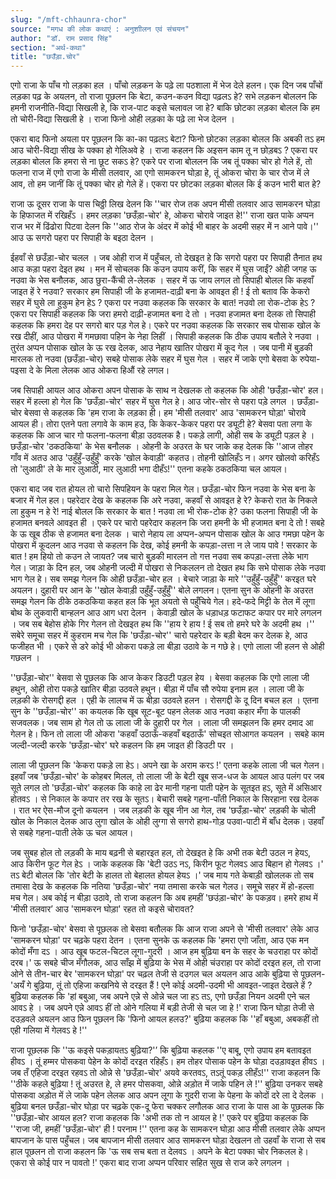 ```yaml
---
slug: "/mft-chhaunra-chor"
source: "मगध की लोक कथाएं : अनुशाीलन एवं संचयन"
author: "डॉ. राम प्रसाद सिंह"
section: "अर्थ-कथा"
title: "छउँड़ा.चोर"
---
```

एगो राजा के पाँच गो लड़का हल । पाँचो लड़कन के पढ़े ला पठशाला में भेज देले हलन। एक दिन जब पाँचों लड़का पढ़ के अयलन, तो राजा पूछलन कि बेटा, कउन-कउन विद्या पढ़लऽ हे? सभे लड़कन बोललन कि हमनी राजनीति-विद्या सिखली हे, कि राज-पाट कइसे चलावल जा हे? बाकि छोटका लड़का बोलल कि हम तो चोरी-विद्या सिखली हे । राजा फिनो ओही लड़का के पढ़े ला भेज देलन । 

एकरा बाद फिनो अयला पर पूछलन कि का-का पढ़लऽ बेटा? फिनो छोटका लड़का बोलल कि अबकी तऽ हम आउ चोरी-विद्या सीख के पक्का हो गेलिअवे हे । राजा कहलन कि अइसन काम तू न छोड़बऽ ? एकरा पर लड़का बोलल कि हमरा से ना छूट सकऽ हे? एकरे पर राजा बोललन कि जब तूं पक्का चोर हो गेले हें, तो फलना राज में एगो राजा के मीसी तलवार, आ एगो सामकरन घोड़ा हे, तूं ओकरा चोरा के चार रोज में ले आव, तो हम जानीं कि तूं पक्का चोर हो गेले हें। एकरा पर छोटका लड़का बोलल कि ई कउन भारी बात हे?  

राजा ऊ दूसर राजा के पास चिठ्ठी लिख देलन कि ''चार रोज तक अपन मीसी तलवार आउ सामकरन घोड़ा के हिफाजत में रखिहँऽ । हमर लड़का 'छउँड़ा-चोर' हे, ओकरा चोरावे जाइत हे!'' राजा खत पाके अप्पन राज भर में ढिंढोरा पिटवा देलन कि ''आठ रोज के अंदर में कोई भी बाहर के अदमी सहर में न आने पावे।'' आउ ऊ सगरो पहरा पर सिपाही के बइठा देलन । 

ईहवाँ से छउँड़ा-चोर चलल । जब ओही राज में पहुँचल, तो देखइत हे कि सगरो पहरा पर सिपाही तैनात हथ आउ कड़ा पहरा देइत हथ । मन में सोचलक कि कउन उपाय करीं,  कि सहर में घुस जाईं? ओही जगह ऊ नउवा के भेस बनौलक, आउ छुरा-कैंची ले-लेलक । सहर में ऊ जाय लगल तो सिपाही बोलल कि कहवाँ जाइत हें रे नउवा?   सरकार हम सिपाही जी के हजामत-दाढ़ी बना के आवइत ही ! ई तो बताव कि केकरो सहर में घुसे ला हुकुम हेन हेऽ ? एकरा पर नउवा कहलक कि सरकार के बात! नउवो ला रोक-टोक हेऽ ? एकरा पर सिपाही कहलक कि जरा हमरो दाढ़ी-हजामत बना दे तो । नउवा हजामत बना देलक तो सिपाही कहलक कि हमरा देह पर सगरो बार पड़ गेल हे। एकरे पर नउवा कहलक कि सरकार सब पोसाक खोल के रख दीहीं, आउ पोखरा में गमछावा पहिन के नेहा लिहीं । सिपाही कहलक कि ठीक उपाय बतौले रे नउवा । तुरंत अप्पन पोसाक खोल के ऊ रख देलक, आउ नेहाय खातिर पोखरा में कूद गेल । जब पानी में बुड़की मारलक तो नउवा (छउँड़ा-चोर) सबहे पोसाक लेके सहर में घुस गेल । सहर में जाके एगो बेसवा के रुपेया-पइसा दे के मिला लेलक आउ ओकरा हिऔं रहे लगल। 

जब सिपाही आयल आउ ओकरा अपन पोसाक के साथ न देखलक तो कहलक कि ओही 'छउँड़ा-चोर' हल। सहर में हल्ला हो गेल कि 'छउँड़ा-चोर' सहर में घुस गेल हे। आउ जोर-सोर से पहरा पड़े लगल । छउँड़ा-चोर बेसवा से कहलक कि 'हम राजा के लड़का ही। हम 'मीसी तलवार' आउ 'सामकरन घोड़ा' चोरावे आयल ही। तोरा एतने पता लगावे के काम हउ, कि केकर-केकर पहरा पर ड्यूटी हे? बेसवा पता लगा के कहलक कि आज चार गो फलना-फलना बीड़ा उठवलक है। पकड़े लागी, ओही सब के ड्यूटी पड़ल हे । छउँड़ा-चोर 'ठकठकिया' के भेस बनौलक । ओहनी के अउरत के घर जाके कह देलक कि ''आज तोहर गाँव में अतउ आउ 'उहुँहुँ-उहुँहुँ' करके 'खोल केवाड़ी' कहतउ। तोहनी खोलिहँऽ न। अगर खोलवो करिहँऽ तो 'लुआठी' ले के मार लुआठी, मार लुआठी भगा दीहँऽ!'' एतना कहके ठकठकिया चल आयल। 

एकरा बाद जब रात होयल तो चारो सिपहियन के पहरा मिल गेल। छउँड़ा-चोर फिन नउवा के भेस बना के बजार में गेल हल। पहरेदार देख के कहलक कि अरे नउवा, कहवाँ से आवइत हे रे? केकरो रात के निकले ला हुकुम न हे रे! नाई बोलल कि सरकार के बात ! नउवा ला भी रोक-टोक हे? उका फलना सिपाही जी के हजामत बनवले आवइत ही । एकरे पर चारो पहरेदार कहलन कि जरा हमनी के भी हजामत बना दे तो ! सबहे के ऊ खूब ठीक से हजामत बना देलक । चारो नेहाय ला अप्पन-अप्पन पोसाक खोल के आउ गमछा पहेन के पोखरा में कूदलन आउ नउवा से कहलन कि देख, कोई हमनी के कपड़ा-लत्ता न ले जाय पावे ! सरकार के बात ! हम हियो तो कउन ले जायत? जब चारो बुड़की मारलन तो गत्त नउवा सब कपड़ा-लत्ता लेके भाग गेल। जाड़ा के दिन हल, जब ओहनी जल्दी में पोखरा से निकललन तो देखत हथ कि सभे पोसाक लेके नउवा भाग गेल हे। सब समझ गेलन कि ओही छउँड़ा-चोर हल । बेचारे जाड़ा के मारे ''उहुँहुँ-उहुँहुँ'' करइत घरे अयलन। दुहारी पर आन के ''खोल केवाड़ी उहुँहुँ-उहुँहुँ'' बोले लगलन। एतना सुन के ओहनी के अउरत समझ गेलन कि ठीके ठकठकिया कहत हल कि भूत अयतो से पहुँचिये गेल। हदे-फदे मिट्टी के तेल में लूगा बोथ के लुकवारी बान्हलन आउ आग धरा देलन । केवाड़ी खोल के धड़ाधड़ फटाफट कपार पर मारे लगलन । जब सब बेहोस होके गिर गेलन तो देखइत हथ कि ''हाय रे हाय ! ई सब तो हमरे घरे के अदमी हथ ।'' सबेरे समूचा सहर में कुहराम मच गेल कि 'छउँड़ा-चोर'' चारो पहरेदार के बड़ी बेदम कर देलक हे, आउ फजीहत भी । एकरे से डरे कोई भी ओकरा पकड़े ला बीड़ा उठावे के न गछे हे। एगो लाला जी हलन से ओही गछलन ।
 
''छउँड़ा-चोर'' बेसवा से पूछलक कि आज केकर डिउटी पड़ल हेय । बेसवा कहलक कि एगो लाला जी हथुन, ओही तोरा पकड़े खातिर बीड़ा उठवले हथुन। बीड़ा में पाँच सौ रुपेया इनाम हल । लाला जी के लड़की के रोसगद्दी हल । एही के लालच में ऊ बीड़ा उठवले हलन । रोसगद्दी के दू दिन बचल हल । एतना सुन के ''छउँड़ा-चोर'' का कयलक कि खूब सूट-बूट पहन लेलक आउ नउवा कहार मँगा के पालकी सजवलक। जब साम हो गेल तो ऊ लाला जी के दुहारी पर गेल । लाला जी समझलन कि हमर दमाद आ गेलन हे। फिन तो लाला जी ओकरा 'कहवाँ उठाऊँ-कहवाँ बइठाऊँ' सोचइत सोआगत कयलन । सबहे काम जल्दी-जल्दी करके 'छउँड़ा-चोर' घरे कहलन कि हम जाइत ही डिउटी पर । 
 
लाला जी पूछलन कि 'केकरा पकड़े ला हेऽ। अपने खा के अराम करऽ !' एतना कहके लाला जी चल गेलन। इहवाँ जब 'छउँड़ा-चोर' के कोहबर मिलल, तो लाला जी के बेटी खूब सज-धज के आयल आउ पलंग पर जब सूते लगल तो 'छउँड़ा-चोर' कहलक कि काहे ला ढेर मानी गहना पाती पहेन के सूतइत हऽ, सूते में असिआर होतवऽ । से निकाल के कपार तर रख के सूतऽ। बेचारी सबहे गहना-पाँती निकाल के सिरहाना रख देलक । रात भर ऐस-मौज दूनो कयलन । जब लड़की के खूब नीन आ गेल, तब 'छउँड़ा-चोर' लड़की के चोली खोल के निकाल देलक आउ लुगा खोल के ओही लुग्गा से सगरो हाथ-गोड़ पउवा-पाटी में बाँध देलक। उहवाँ से सबहे गहना-पाती लेके ऊ चल आयल। 

जब सुबह होल तो लड़की के माय बढ़नी से बहारइत हल, तो देखइत हे कि अभी तक बेटी उठल न हेयऽ, आउ किरीन फूट गेल हेऽ । जाके कहलक कि 'बेटी उठऽ नऽ, किरीन फूट गेलवऽ आउ बिहान हो गेलवऽ ।' तऽ बेटी बोलल कि 'तोर बेटी के हालत तो बेहालत होयल हेयऽ ।' जब माय गते केबाड़ी खोललक तो सब तमासा देख के कहलक कि नतिया 'छउँड़ा-चोर' नया तमासा करके चल गेलउ। समूचे सहर में हो-हल्ला मच गेल। अब कोई न बीड़ा उठावे, तो राजा कहलन कि अब हमहीं 'छउंड़ा-चोर' के पकड़व। हमरे हाथ में 'मीसी तलवार’ आउ 'सामकरन घोड़ा' रहत तो कइसे चोरावत?
 
फिनो 'छउँड़ा-चोर' बेसवा से पूछलक तो बेसवा बतौलक कि आज राजा अपने से 'मीसी तलवार' लेके आउ 'सामकरन घोड़ा' पर चढ़के पहरा देतन । एतना सुनके ऊ कहलक कि 'हमरा एगो जाँता, आउ एक मन कोदों मँगा दऽ । आउ खूब फटल-चिटल लूगा-गुदरी । आज हम बुढ़िया बन के सहर के चउराहा पर कोदों दरब।' ऊ सबहे चीज मँगौलक, आउ साँझ में बुढ़िया के भेस में ओही चंउराहा पर कोदों दरइत हल, तो राजा ओने से तीन-चार बेर 'सामकरन घोड़ा' पर चढ़ल तेजी से दउगल चल अयलन आउ आके बुढ़िया से पूछलन- 'अयँ गे बुढ़िया, तूं तो एहिजा कखनिये से दरइत हैं ! एने कोई अदमी-उदमी भी आवइत-जाइत देखले हें ? बुढ़िया कहलक कि 'हां बबुआ, जब अपने एन्ने से ओन्ने चल जा हऽ तऽ, एगो छउँड़ा नियन अदमी एने चल आवऽ हे । जब अपने एन्ने आवऽ हीं तो ओने गलिया में बड़ी तेजी से चल जा हे !' राजा फिन घोड़ा तेजी से दउड़वले अयलन आउ फिन पूछलन कि 'फिनो आयल हलउ?'  बुढ़िया कहलक कि ''हाँ बबुआ, अबकहीं तो एही गलिया में गेलवऽ हे !'' 

राजा पूछलक कि ''ऊ कइसे पकड़ायतऽ बुढ़िया?'’ कि बुढ़िया कहलक ''ए बाबू, एगो उपाय हम बतावइत हीवऽ । तूं हम्मर पोसकवा पेहेन के कोदों दरइत रहिहँऽ। हम तोहर पोसाक पहेन के घोड़ा दउड़ावइत हीवऽ । जब तँ एहिजा दरइत रहवऽ तो ओन्ने से 'छउँड़ा-चोर' अयवे करतवऽ, तऽतूं पकड़ लीहँऽ!'' राजा कहलन कि ''ठीके कहले बुढ़िया ! तूं अउरत हे, ले हमर पोसकवा, ओन्ने अड़ोत में जाके पहिन ले !'' बुढ़िया उनकर सबहे पोसकवा अड़ोत में ले जाके पहेन लेलक आउ अपन लूगा के गुदरी राजा के पेहना के कोदों दरे ला दे देलक । बुढ़िया बनल छउँड़ा-चोर घोड़ा पर चढ़के एक-दू फेरा चक्कर लगौलक आउ राजा के पास आ के पूछलक कि ''छउँड़ा-चोर आयल हल?  राजा कहलक कि 'अभी तक तो न आयल हे !' एकरे पर बुढ़िया कहलक कि ''राजा जी, हमहीं 'छउँड़ा-चोर' ही ! परनाम !'' एतना कह के सामकरन घोड़ा आउ मीसी तलवार लेके अप्पन बापजान के पास पहुँचल। जब बापजान मीसी तलवार आउ सामकरन घोड़ा देखलन तो उहवाँ के राजा से सब हाल पूछलन तो राजा कहलन कि 'ऊ सब सच बता त देलवऽ । अपने के बेटा पक्का चोर निकलल हे। एकरा से कोई पार न पावतो !' एकरा बाद राजा अप्पन परिवार सहित सुख से राज करे लगलन । 
 
